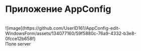 # Приложение AppConfig
<br>
![image](https://github.com/UserID161/AppConfig-edit-WindowsForm/assets/134077160/59f5880c-76a9-4332-b3e8-0fcce12b658f)
<br>
Поле server
